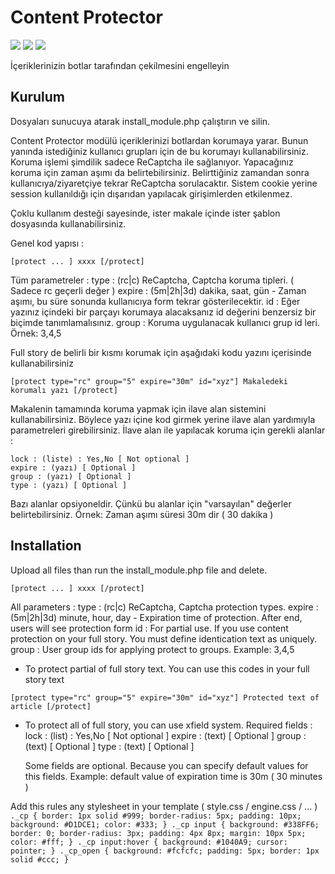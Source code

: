 # Content Protector
<img src="https://img.shields.io/badge/dle-11.3-007dad.svg"> <img src="https://img.shields.io/badge/lang-tr-ff0000.svg"> <img src="https://img.shields.io/badge/lang-en-000099.svg">

İçeriklerinizin botlar tarafından çekilmesini engelleyin

## Kurulum

Dosyaları sunucuya atarak install_module.php çalıştırın ve silin.

Content Protector modülü içeriklerinizi botlardan korumaya yarar. Bunun yanında istediğiniz kullanıcı grupları için de bu korumayı kullanabilirsiniz. Koruma işlemi şimdilik sadece ReCaptcha ile sağlanıyor. Yapacağınız koruma için zaman aşımı da belirtebilirsiniz.
Belirttiğiniz zamandan sonra kullanıcıya/ziyaretçiye tekrar ReCaptcha sorulacaktır.
Sistem cookie yerine session kullanıldığı için dışarıdan yapılacak girişimlerden etkilenmez.

Çoklu kullanım desteği sayesinde, ister makale içinde ister şablon dosyasında kullanabilirsiniz.

Genel kod yapısı :

`[protect ... ] xxxx [/protect]`

Tüm parametreler :
    type : (rc|c) ReCaptcha, Captcha koruma tipleri. ( Sadece rc geçerli değer )
    expire : (5m|2h|3d) dakika, saat, gün - Zaman aşımı, bu süre sonunda kullanıcıya form tekrar gösterilecektir.
    id : Eğer yazınız içindeki bir parçayı korumaya alacaksanız id değerini benzersiz bir biçimde tanımlamalısınız.
    group : Koruma uygulanacak kullanıcı grup id leri. Örnek: 3,4,5

Full story de belirli bir kısmı korumak için aşağıdaki kodu yazını içerisinde kullanabilirsiniz

`
[protect type="rc" group="5" expire="30m" id="xyz"]
	Makaledeki korumalı yazı
[/protect]
`


Makalenin tamamında koruma yapmak için ilave alan sistemini kullanabilirsiniz. Böylece yazı içine kod girmek yerine ilave alan yardımıyla parametreleri girebilirsiniz.
İlave alan ile yapılacak koruma için gerekli alanlar :

    lock : (liste) : Yes,No [ Not optional ]
    expire : (yazı) [ Optional ]
    group : (yazı) [ Optional ]
    type : (yazı) [ Optional ]


Bazı alanlar opsiyoneldir. Çünkü bu alanlar için "varsayılan" değerler belirtebilirsiniz.
Örnek: Zaman aşımı süresi 30m dir ( 30 dakika )

## Installation

Upload all files than run the install_module.php file and delete.

`[protect ... ] xxxx [/protect]`

All parameters :
  type    : (rc|c) ReCaptcha, Captcha protection types.
  expire  : (5m|2h|3d) minute, hour, day - Expiration time of protection. After end, users will see protection form
  id      : For partial use. If you use content protection on your full story. You must define identication text as uniquely.
  group   : User group ids for applying protect to groups. Example: 3,4,5

* To protect partial of full story text. You can use this codes in your full story text

`[protect type="rc" group="5" expire="30m" id="xyz"]
	Protected text of article
[/protect]`

* To protect all of full story, you can use xfield system. Required fields :
   lock   : (list) : Yes,No  [ Not optional ]
   expire : (text)           [ Optional ]
   group  : (text)           [ Optional ]
   type   : (text)           [ Optional ]

  Some fields are optional. Because you can specify default values for this fields.
  Example: default value of expiration time is 30m ( 30 minutes )


Add this rules any stylesheet in your template ( style.css / engine.css / ... )
`._cp { border: 1px solid #999; border-radius: 5px; padding: 10px; background: #D1DCE1; color: #333; }
._cp input { background: #338FF6; border: 0; border-radius: 3px; padding: 4px 8px; margin: 10px 5px; color: #fff; }
._cp input:hover { background: #1040A9; cursor: pointer; }
._cp_open { background: #fcfcfc; padding: 5px; border: 1px solid #ccc; }`

